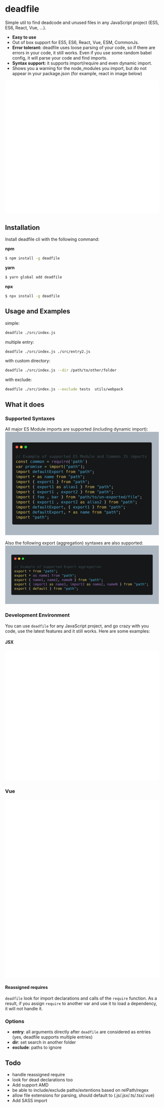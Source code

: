 # deadfile

Simple util to find deadcode and unused files in any JavaScript project (ES5, ES6, React, Vue, ...).

* **Easy to use**
* Out of box support for ES5, ES6, React, Vue, ESM, CommonJs.
* **Error tolerant:** deadfile uses loose parsing of your code, so if there are errors in your code, it still works. Even if you use some random babel config, it will parse your code and find imports.
* **Syntax support:** it supports import/require and even dynamic import.
* Shows you a warning for the node_modules you import, but do not appear in your package.json (for example, react in image below)


![deadfile result](./docs/images/screenshot.svg "Code Analysis")


## Installation
Install deadfile cli with the following command:

**npm**
```bash
$ npm install -g deadfile
```
**yarn**
```bash
$ yarn global add deadfile
```
**npx**
```bash
$ npx install -g deadfile
```

## Usage and Examples
simple:               
 ```bash
 deadfile ./src/index.js
 ```

multiple entry:        
```bash
deadfile ./src/index.js ./src/entry2.js
```

with custom directory: 
```bash
deadfile ./src/index.js --dir /path/to/other/folder
```

with  exclude:         
```bash
deadfile ./src/index.js --exclude tests  utils/webpack
```

## What it does
### Supported Syntaxes
All major ES Module imports are supported (including dynamic import):
![Import Syntax](./docs/images/supportedImports.png "Import Syntax")

Also the following export (aggregation) syntaxes are also supported:
![Export Aggregation Syntax](./docs/images/supportedExports.png "Export Aggregation Syntax")

### Development Environment
You can use `deadfile` for any JavaScript project, and go crazy with you code, use the latest features and it still works. Here are some examples:

#### JSX
![React Example](./docs/images/React.svg "React Example")

### Vue
![Vue Example](./docs/images/Vue.svg "Vue Example")

#### Reassigned requires

`deadfile` look for import declarations and calls of the `require` function. As a result, if you assign `require` to another var and use it to load a dependency, it will not handle it.


### Options
- **entry**: all arguments directly after `deadfile` are considered as entries (yes, deadfile supports multiple entries)
- **dir**: set search in another folder
- **exclude**: paths to ignore

## Todo
* handle reassigned require
* look for dead declarations too
* Add support AMD
* be able to include/exclude paths/extentions based on relPath/regex
* allow file extensions for parsing, should default to (.js/.jsx/.ts/.tsx/.vue)
* Add SASS import